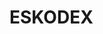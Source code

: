 # ESKODEX




























































































